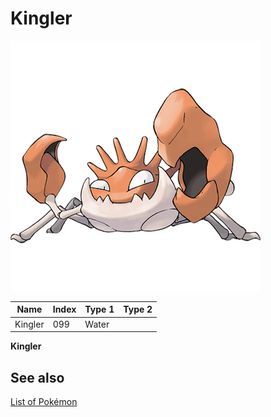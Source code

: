 # Kingler


![Kingler](images/099.png)

| **Name** | **Index** | **Type 1** | **Type 2** |
|----|----|----|----|
| Kingler | 099 | Water  |  |

**Kingler** 

## See also

[List of Pokémon](../pokemon.md)
